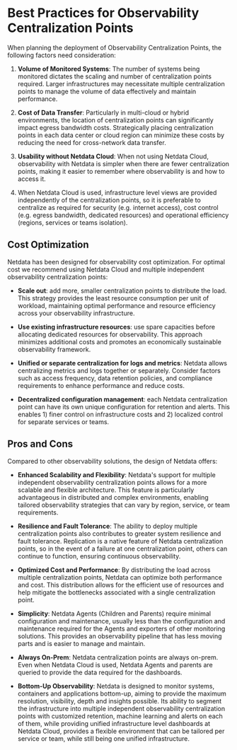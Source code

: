 # Best Practices for Observability Centralization Points

When planning the deployment of Observability Centralization Points, the following factors need consideration:

1. **Volume of Monitored Systems**: The number of systems being monitored dictates the scaling and number of centralization points required. Larger infrastructures may necessitate multiple centralization points to manage the volume of data effectively and maintain performance.

2. **Cost of Data Transfer**: Particularly in multi-cloud or hybrid environments, the location of centralization points can significantly impact egress bandwidth costs. Strategically placing centralization points in each data center or cloud region can minimize these costs by reducing the need for cross-network data transfer.

3. **Usability without Netdata Cloud**: When not using Netdata Cloud, observability with Netdata is simpler when there are fewer centralization points, making it easier to remember where observability is and how to access it.

4. When Netdata Cloud is used, infrastructure level views are provided independently of the centralization points, so it is preferable to centralize as required for security (e.g. internet access), cost control (e.g. egress bandwidth, dedicated resources) and operational efficiency (regions, services or teams isolation).

## Cost Optimization

Netdata has been designed for observability cost optimization. For optimal cost we recommend using Netdata Cloud and multiple independent observability centralization points:

- **Scale out**: add more, smaller centralization points to distribute the load. This strategy provides the least resource consumption per unit of workload, maintaining optimal performance and resource efficiency across your observability infrastructure.

- **Use existing infrastructure resources**: use spare capacities before allocating dedicated resources for observability. This approach minimizes additional costs and promotes an economically sustainable observability framework.

- **Unified or separate centralization for logs and metrics**: Netdata allows centralizing metrics and logs together or separately. Consider factors such as access frequency, data retention policies, and compliance requirements to enhance performance and reduce costs.

- **Decentralized configuration management**: each Netdata centralization point can have its own unique configuration for retention and alerts. This enables 1) finer control on infrastructure costs and 2) localized control for separate services or teams.

## Pros and Cons

Compared to other observability solutions, the design of Netdata offers:

- **Enhanced Scalability and Flexibility**: Netdata's support for multiple independent observability centralization points allows for a more scalable and flexible architecture. This feature is particularly advantageous in distributed and complex environments, enabling tailored observability strategies that can vary by region, service, or team requirements.

- **Resilience and Fault Tolerance**: The ability to deploy multiple centralization points also contributes to greater system resilience and fault tolerance. Replication is a native feature of Netdata centralization points, so in the event of a failure at one centralization point, others can continue to function, ensuring continuous observability.

- **Optimized Cost and Performance**: By distributing the load across multiple centralization points, Netdata can optimize both performance and cost. This distribution allows for the efficient use of resources and help mitigate the bottlenecks associated with a single centralization point.

- **Simplicity**: Netdata Agents (Children and Parents) require minimal configuration and maintenance, usually less than the configuration and maintenance required for the Agents and exporters of other monitoring solutions. This provides an observability pipeline that has less moving parts and is easier to manage and maintain.

- **Always On-Prem**: Netdata centralization points are always on-prem. Even when Netdata Cloud is used, Netdata Agents and parents are queried to provide the data required for the dashboards.

- **Bottom-Up Observability**: Netdata is designed to monitor systems, containers and applications bottom-up, aiming to provide the maximum resolution, visibility, depth and insights possible. Its ability to segment the infrastructure into multiple independent observability centralization points with customized retention, machine learning and alerts on each of them, while providing unified infrastructure level dashboards at Netdata Cloud, provides a flexible environment that can be tailored per service or team, while still being one unified infrastructure.
